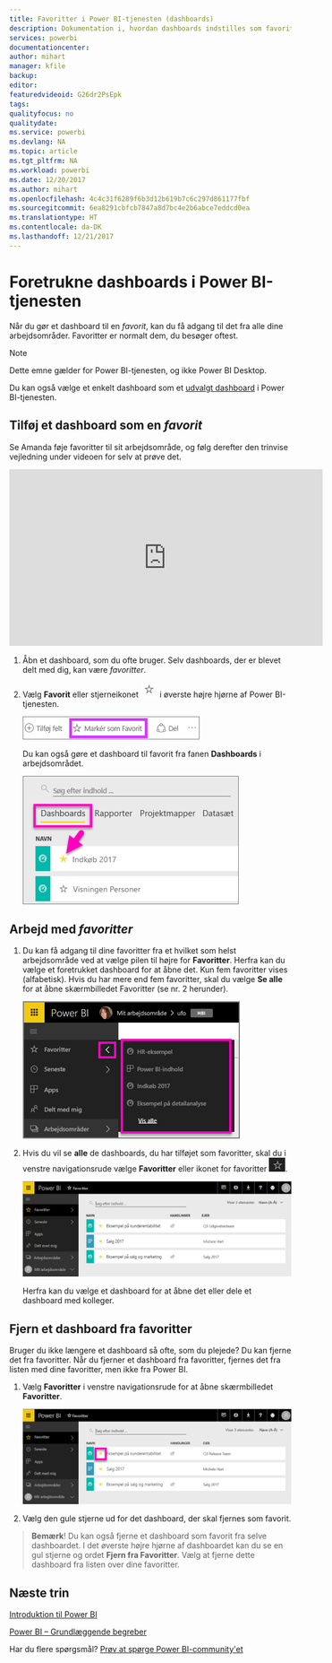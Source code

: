 ```yaml
---
title: Favoritter i Power BI-tjenesten (dashboards)
description: Dokumentation i, hvordan dashboards indstilles som favoritter i Power BI-tjenesten
services: powerbi
documentationcenter: 
author: mihart
manager: kfile
backup: 
editor: 
featuredvideoid: G26dr2PsEpk
tags: 
qualityfocus: no
qualitydate: 
ms.service: powerbi
ms.devlang: NA
ms.topic: article
ms.tgt_pltfrm: NA
ms.workload: powerbi
ms.date: 12/20/2017
ms.author: mihart
ms.openlocfilehash: 4c4c31f6289f6b3d12b619b7c6c297d861177fbf
ms.sourcegitcommit: 6ea8291cbfcb7847a8d7bc4e2b6abce7eddcd0ea
ms.translationtype: HT
ms.contentlocale: da-DK
ms.lasthandoff: 12/21/2017
---
```

# <a name="favorite-dashboards-in-the-power-bi-service"></a>Foretrukne dashboards i Power BI-tjenesten
Når du gør et dashboard til en *favorit*, kan du få adgang til det fra alle dine arbejdsområder.  Favoritter er normalt dem, du besøger oftest.

> [!NOTE]
> Dette emne gælder for Power BI-tjenesten, og ikke Power BI Desktop.
> 
> 

Du kan også vælge et enkelt dashboard som et [udvalgt dashboard](service-dashboard-featured.md) i Power BI-tjenesten.

## <a name="add-a-dashboard-as-a-favorite"></a>Tilføj et dashboard som en *favorit*
Se Amanda føje favoritter til sit arbejdsområde, og følg derefter den trinvise vejledning under videoen for selv at prøve det.

<iframe width="560" height="315" src="https://www.youtube.com/embed/G26dr2PsEpk" frameborder="0" allowfullscreen></iframe>


1. Åbn et dashboard, som du ofte bruger. Selv dashboards, der er blevet delt med dig, kan være *favoritter*.
2. Vælg **Favorit** eller stjerneikonet ![](media/service-dashboard-favorite/power-bi-favorite-icon.png) i øverste højre hjørne af Power BI-tjenesten.
   
   ![](media/service-dashboard-favorite/powerbi-dashboard-favorite.png)
   
   Du kan også gøre et dashboard til favorit fra fanen **Dashboards** i arbejdsområdet.
   
   ![](media/service-dashboard-favorite/power-bi-dashboard-favorite.png)

## <a name="working-with-favorites"></a>Arbejd med *favoritter*
1. Du kan få adgang til dine favoritter fra et hvilket som helst arbejdsområde ved at vælge pilen til højre for **Favoritter**.  Herfra kan du vælge et foretrukket dashboard for at åbne det. Kun fem favoritter vises (alfabetisk). Hvis du har mere end fem favoritter, skal du vælge **Se alle** for at åbne skærmbilledet Favoritter (se nr. 2 herunder). 
   
   ![](media/service-dashboard-favorite/power-bi-favorite-flyout-new.png)
2. Hvis du vil se **alle** de dashboards, du har tilføjet som favoritter, skal du i venstre navigationsrude vælge **Favoritter** eller ikonet for favoritter ![](media/service-dashboard-favorite/power-bi-favorites-icon.png).  
   
    ![](media/service-dashboard-favorite/power-bi-favorites-screen.png)
   
   Herfra kan du vælge et dashboard for at åbne det eller dele et dashboard med kolleger.

## <a name="unfavorite-a-dashboard"></a>Fjern et dashboard fra favoritter
Bruger du ikke længere et dashboard så ofte, som du plejede?  Du kan fjerne det fra favoritter. Når du fjerner et dashboard fra favoritter, fjernes det fra listen med dine favoritter, men ikke fra Power BI.

1. Vælg **Favoritter** i venstre navigationsrude for at åbne skærmbilledet **Favoritter**.
   
   ![](media/service-dashboard-favorite/power-bi-unfavorites-screen.png)
2. Vælg den gule stjerne ud for det dashboard, der skal fjernes som favorit.

> **Bemærk**! Du kan også fjerne et dashboard som favorit fra selve dashboardet. I det øverste højre hjørne af dashboardet kan du se en gul stjerne og ordet **Fjern fra Favoritter**. Vælg at fjerne dette dashboard fra listen over dine favoritter. 
> 
> 

## <a name="next-steps"></a>Næste trin
[Introduktion til Power BI](service-get-started.md)

[Power BI – Grundlæggende begreber](service-basic-concepts.md)

Har du flere spørgsmål? [Prøv at spørge Power BI-community'et](http://community.powerbi.com/)


